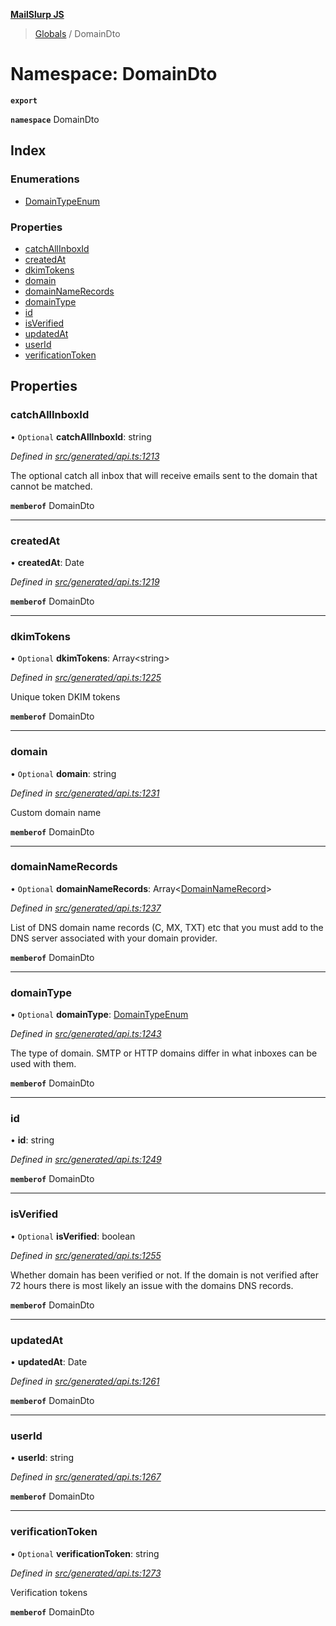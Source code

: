 **[MailSlurp JS](../README.md)**

> [Globals](../README.md) / DomainDto

# Namespace: DomainDto

**`export`** 

**`namespace`** DomainDto

## Index

### Enumerations

* [DomainTypeEnum](../enums/domaindto.domaintypeenum.md)

### Properties

* [catchAllInboxId](domaindto.md#catchallinboxid)
* [createdAt](domaindto.md#createdat)
* [dkimTokens](domaindto.md#dkimtokens)
* [domain](domaindto.md#domain)
* [domainNameRecords](domaindto.md#domainnamerecords)
* [domainType](domaindto.md#domaintype)
* [id](domaindto.md#id)
* [isVerified](domaindto.md#isverified)
* [updatedAt](domaindto.md#updatedat)
* [userId](domaindto.md#userid)
* [verificationToken](domaindto.md#verificationtoken)

## Properties

### catchAllInboxId

• `Optional` **catchAllInboxId**: string

*Defined in [src/generated/api.ts:1213](https://github.com/mailslurp/mailslurp-client/blob/a36d929/src/generated/api.ts#L1213)*

The optional catch all inbox that will receive emails sent to the domain that cannot be matched.

**`memberof`** DomainDto

___

### createdAt

•  **createdAt**: Date

*Defined in [src/generated/api.ts:1219](https://github.com/mailslurp/mailslurp-client/blob/a36d929/src/generated/api.ts#L1219)*

**`memberof`** DomainDto

___

### dkimTokens

• `Optional` **dkimTokens**: Array\<string>

*Defined in [src/generated/api.ts:1225](https://github.com/mailslurp/mailslurp-client/blob/a36d929/src/generated/api.ts#L1225)*

Unique token DKIM tokens

**`memberof`** DomainDto

___

### domain

• `Optional` **domain**: string

*Defined in [src/generated/api.ts:1231](https://github.com/mailslurp/mailslurp-client/blob/a36d929/src/generated/api.ts#L1231)*

Custom domain name

**`memberof`** DomainDto

___

### domainNameRecords

• `Optional` **domainNameRecords**: Array\<[DomainNameRecord](domainnamerecord.md)>

*Defined in [src/generated/api.ts:1237](https://github.com/mailslurp/mailslurp-client/blob/a36d929/src/generated/api.ts#L1237)*

List of DNS domain name records (C, MX, TXT) etc that you must add to the DNS server associated with your domain provider.

**`memberof`** DomainDto

___

### domainType

• `Optional` **domainType**: [DomainTypeEnum](../enums/domaindto.domaintypeenum.md)

*Defined in [src/generated/api.ts:1243](https://github.com/mailslurp/mailslurp-client/blob/a36d929/src/generated/api.ts#L1243)*

The type of domain. SMTP or HTTP domains differ in what inboxes can be used with them.

**`memberof`** DomainDto

___

### id

•  **id**: string

*Defined in [src/generated/api.ts:1249](https://github.com/mailslurp/mailslurp-client/blob/a36d929/src/generated/api.ts#L1249)*

**`memberof`** DomainDto

___

### isVerified

• `Optional` **isVerified**: boolean

*Defined in [src/generated/api.ts:1255](https://github.com/mailslurp/mailslurp-client/blob/a36d929/src/generated/api.ts#L1255)*

Whether domain has been verified or not. If the domain is not verified after 72 hours there is most likely an issue with the domains DNS records.

**`memberof`** DomainDto

___

### updatedAt

•  **updatedAt**: Date

*Defined in [src/generated/api.ts:1261](https://github.com/mailslurp/mailslurp-client/blob/a36d929/src/generated/api.ts#L1261)*

**`memberof`** DomainDto

___

### userId

•  **userId**: string

*Defined in [src/generated/api.ts:1267](https://github.com/mailslurp/mailslurp-client/blob/a36d929/src/generated/api.ts#L1267)*

**`memberof`** DomainDto

___

### verificationToken

• `Optional` **verificationToken**: string

*Defined in [src/generated/api.ts:1273](https://github.com/mailslurp/mailslurp-client/blob/a36d929/src/generated/api.ts#L1273)*

Verification tokens

**`memberof`** DomainDto
